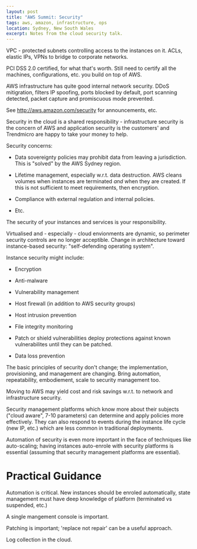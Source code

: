 ```yaml
---
layout: post
title: "AWS Summit: Security"
tags: aws, amazon, infrastructure, ops
location: Sydney, New South Wales
excerpt: Notes from the cloud security talk.
---
```


VPC - protected subnets controlling access to the instances on it. ACLs, 
elastic IPs, VPNs to bridge to corporate networks.

PCI DSS 2.0 certified, for what that's worth. Still need to certify all the
machines, configurations, etc. you build on top of AWS.

AWS infrastructure has quite good internal network security. DDoS 
mitigration, filters IP spoofing, ports blocked by default, port scanning 
detected, packet capture and promiscuous mode prevented.

See http://aws.amazon.com/security for announcements, etc.

Security in the cloud is a shared responsibility - infrastructure security is
the concern of AWS and application security is the customers' and Trendmicro 
are happy to take your money to help.

Security concerns:

- Data sovereignty policies may prohibit data from leaving a jurisdiction. 
  This is "solved" by the AWS Sydney region.

- Lifetime management, especially w.r.t. data destruction. AWS cleans
  volumes when instances are terminated *and* when they are created. If this 
  is not sufficient to meet requirements, then encryption.

- Compliance with external regulation and internal policies.

- Etc.

The security of your instances and services is your responsibility.

Virtualised and - especially - cloud envionments are dynamic, so  perimeter
security controls are no longer acceptible. Change in architecture toward
instance-based security: "self-defending operating system".

Instance security might include:

- Encryption

- Anti-malware

- Vulnerability management

- Host firewall (in addition to AWS security groups)

- Host intrusion prevention 

- File integrity monitoring

- Patch or shield vulnerabilities deploy protections against known
  vulnerabilites until they can be patched.

- Data loss prevention

The basic principles of security don't change; the implementation,
provisioning, and management are changing. Bring automation, repeatability,
embodiement, scale to security management too.

Moving to AWS may yield cost and risk savings w.r.t. to network and
infrastructure security.

Security management platforms which know more about their subjects ("cloud
aware", 7-10 parameters) can determine and apply policies more effectively.
They can also respond to events during the instance life cycle (new IP, etc.)
which are less common in traditional deployments.

Automation of security is even more important in the face of techniques like
auto-scaling; having instances auto-enrole with security platforms is
essential (assuming that security management platforms are essential).

# Practical Guidance

Automation is critical. New instances should be enroled automatically, state
management must have deep knowledge of platform (terminated vs suspended,
etc.)

A single mangement console is important.

Patching is important; 'replace not repair' can be a useful approach.

Log collection in the cloud.

